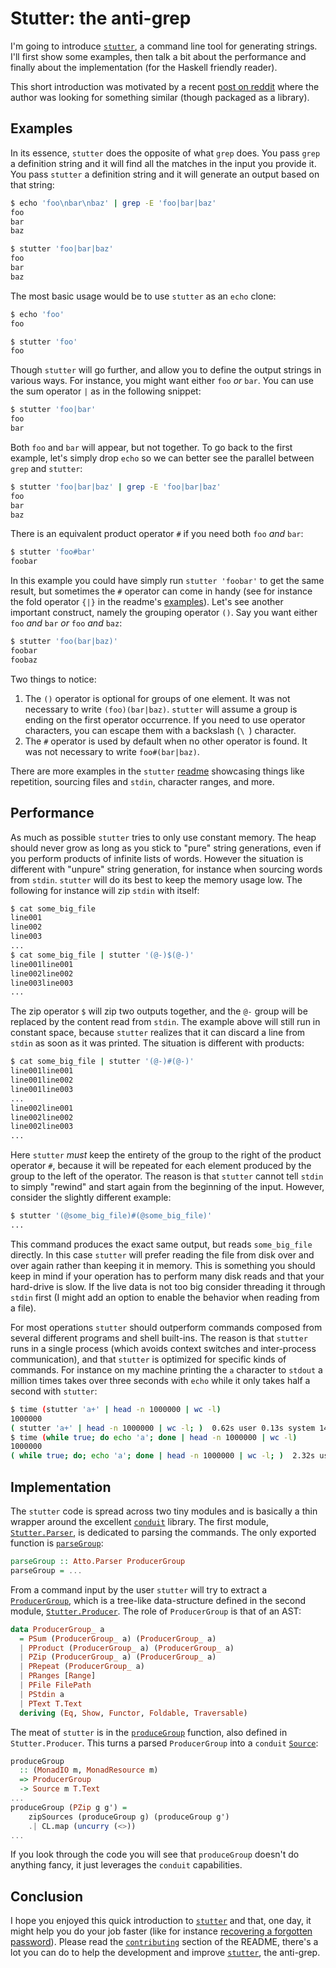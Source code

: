 # Stutter: the anti-grep

I'm going to introduce [`stutter`](https://github.com/nmattia/stutter), a
command line tool for generating strings. I'll first show some examples, then
talk a bit about the performance and finally about the implementation (for the
Haskell friendly reader).

This short introduction was motivated by a recent [post on
reddit](https://redd.it/66o3lp) where the author was looking for something
similar (though packaged as a library).

## Examples

In its essence, `stutter` does the opposite of what `grep` does. You pass
`grep` a definition string and it will find all the matches in the input you
provide it. You pass `stutter` a definition string and it will generate an
output based on that string:


``` sh
$ echo 'foo\nbar\nbaz' | grep -E 'foo|bar|baz'
foo
bar
baz

$ stutter 'foo|bar|baz'
foo
bar
baz
```

The most basic usage would be to use `stutter` as an `echo` clone:

``` sh
$ echo 'foo'
foo

$ stutter 'foo'
foo
```

Though `stutter` will go further, and allow you to define the output strings in
various ways. For instance, you might want either `foo` _or_ `bar`. You can use
the sum operator `|` as in the following snippet:

``` sh
$ stutter 'foo|bar'
foo
bar
```

Both `foo` and `bar` will appear, but not together. To go back to the first
example, let's simply drop `echo` so we can better see the parallel between
`grep` and `stutter`:

``` sh
$ stutter 'foo|bar|baz' | grep -E 'foo|bar|baz'
foo
bar
baz
```

There is an equivalent product operator `#` if you need both `foo` _and_ `bar`:


``` sh
$ stutter 'foo#bar'
foobar
```

In this example you could have simply run `stutter 'foobar'` to get the same
result, but sometimes the `#` operator can come in handy (see for instance the
fold operator `{|}` in the readme's
[examples](https://github.com/nmattia/stutter#examples)). Let's see another
important construct, namely the grouping operator `()`. Say you want either
`foo` _and_ `bar` _or_ `foo` _and_ `baz`:

``` sh
$ stutter 'foo(bar|baz)'
foobar
foobaz
```

Two things to notice:

1. The `()` operator is optional for groups of one element. It was not
   necessary to write `(foo)(bar|baz)`. `stutter` will assume a group is ending
   on the first operator occurrence. If you need to use operator characters,
   you can escape them with a backslash (`\ `) character.
1. The `#` operator is used by default when no other operator is found. It was
   not necessary to write `foo#(bar|baz)`.

There are more examples in the `stutter`
[readme](https://github.com/nmattia/stutter#examples) showcasing things like
repetition, sourcing files and `stdin`, character ranges, and more.

## Performance

As much as possible `stutter` tries to only use constant memory. The heap
should never grow as long as you stick to "pure" string generations, even if
you perform products of infinite lists of words. However the situation is
different with "unpure" string generation, for instance when sourcing words
from `stdin`. `stutter` will do its best to keep the memory usage low. The
following for instance will zip `stdin` with itself:

``` sh
$ cat some_big_file
line001
line002
line003
...
$ cat some_big_file | stutter '(@-)$(@-)'
line001line001
line002line002
line003line003
...
```

The zip operator `$` will zip two outputs together, and the `@-` group will be
replaced by the content read from `stdin`. The example above will still run in
constant space, because `stutter` realizes that it can discard a line from
`stdin` as soon as it was printed. The situation is different with products:

``` sh
$ cat some_big_file | stutter '(@-)#(@-)'
line001line001
line001line002
line001line003
...
line002line001
line002line002
line002line003
...
```

Here `stutter` _must_ keep the entirety of the group to the right of the
product operator `#`, because it will be repeated for each element produced by
the group to the left of the operator. The reason is that `stutter` cannot tell
`stdin` to simply "rewind" and start again from the beginning of the input.
However, consider the slightly different example:

``` sh
$ stutter '(@some_big_file)#(@some_big_file)'
...
```

This command produces the exact same output, but reads `some_big_file`
directly. In this case `stutter` will prefer reading the file from disk over
and over again rather than keeping it in memory. This is something you should
keep in mind if your operation has to perform many disk reads and that your
hard-drive is slow. If the live data is not too big consider threading it
through `stdin` first (I might add an option to enable the behavior when
reading from a file).

For most operations `stutter` should outperform commands composed from several
different programs and shell built-ins. The reason is that `stutter` runs in a
single process (which avoids context switches and inter-process communication),
and that `stutter` is optimized for specific kinds of commands. For instance on
my machine printing the `a` character to `stdout` a million times takes over
three seconds with `echo` while it only takes half a second with `stutter`:

``` sh
$ time (stutter 'a+' | head -n 1000000 | wc -l)
1000000
( stutter 'a+' | head -n 1000000 | wc -l; )  0.62s user 0.13s system 145% cpu 0.515 total
$ time (while true; do echo 'a'; done | head -n 1000000 | wc -l)
1000000
( while true; do; echo 'a'; done | head -n 1000000 | wc -l; )  2.32s user 3.32s system 154% cpu 3.658 total
```


## Implementation


The `stutter` code is spread across two tiny modules and is basically a thin
wrapper around the excellent
[`conduit`](http://hackage.haskell.org/package/conduit) library.  The first
module,
[`Stutter.Parser`](https://github.com/nmattia/stutter/blob/3b6aad3f1df6070f2c3a4a61c3e56658f1b21702/src/Stutter/Parser.hs),
is dedicated to parsing the commands. The only exported function is
[`parseGroup`](https://github.com/nmattia/stutter/blob/3b6aad3f1df6070f2c3a4a61c3e56658f1b21702/src/Stutter/Parser.hs#L60):

``` haskell
parseGroup :: Atto.Parser ProducerGroup
parseGroup = ...
```

From a command input by the user `stutter` will try to extract a
[`ProducerGroup`](https://github.com/nmattia/stutter/blob/3b6aad3f1df6070f2c3a4a61c3e56658f1b21702/src/Stutter/Producer.hs#L28),
which is a tree-like data-structure defined in the second module,
[`Stutter.Producer`](https://github.com/nmattia/stutter/blob/3b6aad3f1df6070f2c3a4a61c3e56658f1b21702/src/Stutter/Producer.hs).
The role of `ProducerGroup` is that of an AST:

``` haskell
data ProducerGroup_ a
  = PSum (ProducerGroup_ a) (ProducerGroup_ a)
  | PProduct (ProducerGroup_ a) (ProducerGroup_ a)
  | PZip (ProducerGroup_ a) (ProducerGroup_ a)
  | PRepeat (ProducerGroup_ a)
  | PRanges [Range]
  | PFile FilePath
  | PStdin a
  | PText T.Text
  deriving (Eq, Show, Functor, Foldable, Traversable)
```

The meat of `stutter` is in the
[`produceGroup`](https://github.com/nmattia/stutter/blob/3b6aad3f1df6070f2c3a4a61c3e56658f1b21702/src/Stutter/Producer.hs#L73)
function, also defined in `Stutter.Producer`. This turns a parsed
`ProducerGroup` into a `conduit`
[`Source`](http://hackage.haskell.org/package/conduit-1.2.10/docs/Data-Conduit.html#t:Source):

``` haskell
produceGroup
  :: (MonadIO m, MonadResource m)
  => ProducerGroup
  -> Source m T.Text
...
produceGroup (PZip g g') =
    zipSources (produceGroup g) (produceGroup g')
    .| CL.map (uncurry (<>))
...
```

If you look through the code you will see that `produceGroup` doesn't do
anything fancy, it just leverages the `conduit` capabilities.

## Conclusion

I hope you enjoyed this quick introduction to
[`stutter`](https://github.com/nmattia/stutter) and that, one day, it might
help you do your job faster (like for instance [recovering a forgotten
password](2017-03-05-crack-luks-stutter-gnu-parallel.html)). Please read
the [`contributing`](https://github.com/nmattia/stutter#contributing) section
of the README, there's a lot you can do to help the development and improve
[`stutter`](https://github.com/nmattia/stutter), the anti-grep.

